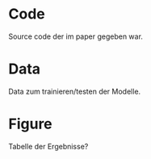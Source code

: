 # Code

Source code der im paper gegeben war.

# Data

Data zum trainieren/testen der Modelle.

# Figure

Tabelle der Ergebnisse?

